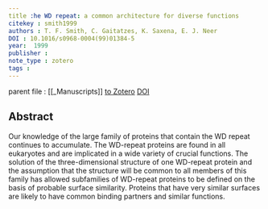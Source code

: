 ```yaml
---
title :he WD repeat: a common architecture for diverse functions
citekey : smith1999
authors : T. F. Smith, C. Gaitatzes, K. Saxena, E. J. Neer
DOI : 10.1016/s0968-0004(99)01384-5
year:  1999
publisher : 
note_type : zotero
tags : 
---
```

parent file : [[_Manuscripts]]
[to Zotero](zotero://select/items/@smith1999) [DOI](https://doi.org/10.1016/s0968-0004(99)01384-5)

Abstract
---
Our knowledge of the large family of proteins that contain the WD repeat continues to accumulate. The WD-repeat proteins are found in all eukaryotes and are implicated in a wide variety of crucial functions. The solution of the three-dimensional structure of one WD-repeat protein and the assumption that the structure will be common to all members of this family has allowed subfamilies of WD-repeat proteins to be defined on the basis of probable surface similarity. Proteins that have very similar surfaces are likely to have common binding partners and similar functions.
